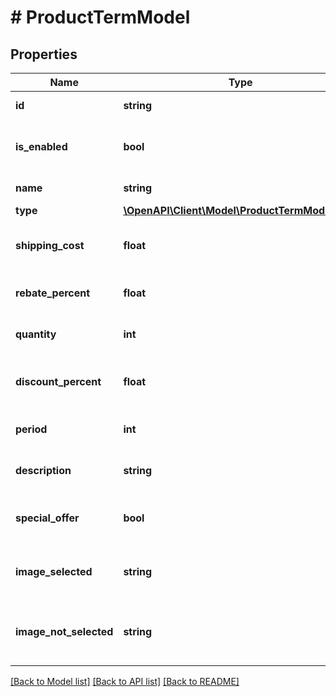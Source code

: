 # # ProductTermModel

## Properties

Name | Type | Description | Notes
------------ | ------------- | ------------- | -------------
**id** | **string** | Product term ID. | [optional] [readonly]
**is_enabled** | **bool** | Indicates if product term is enabled. | [optional] [readonly]
**name** | **string** | Product term name. | [optional] [readonly]
**type** | [**\OpenAPI\Client\Model\ProductTermModelType**](ProductTermModelType.md) |  | [optional]
**shipping_cost** | **float** | Product term shipping cost. | [optional] [readonly]
**rebate_percent** | **float** | Product term rebate percent. | [optional] [readonly]
**quantity** | **int** | Product term item quantity. | [optional] [readonly]
**discount_percent** | **float** | Product term discount percent. | [optional] [readonly]
**period** | **int** | Product term period. | [optional] [readonly]
**description** | **string** | Product term description. | [optional] [readonly]
**special_offer** | **bool** | Indicates if this term is special offer. | [optional] [readonly]
**image_selected** | **string** | Product term image when term is selected. | [optional] [readonly]
**image_not_selected** | **string** | Product term image when term is not selected. | [optional] [readonly]

[[Back to Model list]](../../README.md#models) [[Back to API list]](../../README.md#endpoints) [[Back to README]](../../README.md)
